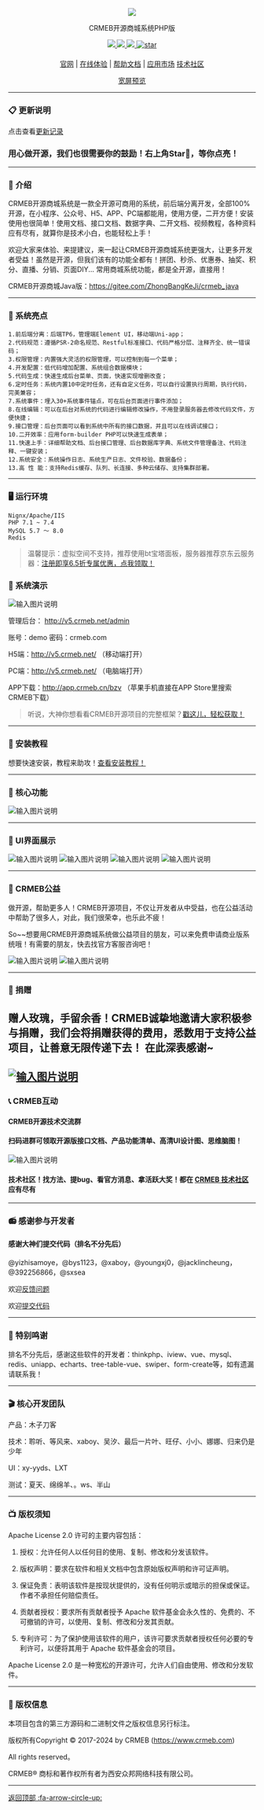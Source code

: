 
<div align="center" >
    <img src="https://images.gitee.com/uploads/images/2021/1109/164354_0aafe3d2_892944.gif" />
</div>
<div align="center">

CRMEB开源商城系统PHP版

</div>

<div align="center" >
    <a href="http://www.crmeb.com">
        <img src="https://img.shields.io/badge/Licence-apache2.0-green.svg?style=flat" />
    </a>
    <a href="http://www.crmeb.com">
        <img src="https://img.shields.io/badge/Edition-5.2-blue.svg" />
    </a>
     <a href="https://gitee.com/ZhongBangKeJi/CRMEB/repository/archive/master.zip">
        <img src="https://img.shields.io/badge/Download-240m-red.svg" />
    </a>
    <a href='https://gitee.com/ZhongBangKeJi/CRMEB/stargazers'>
       <img src='https://gitee.com/ZhongBangKeJi/CRMEB/badge/star.svg?theme=gvp' alt='star'></img>
    </a>
</div>

#### 

<div align="center">

[官网](https://www.crmeb.com/) |
[在线体验](http://v4.crmeb.net/admin/) |
[帮助文档](https://doc.crmeb.com/single/v54/) |
[应用市场](https://www.crmeb.com/market/)
[技术社区](https://www.crmeb.com/ask/)

[comment]: <> ([宽屏预览]&#40;https://gitee.com/ZhongBangKeJi/CRMEB/blob/master/README.md&#41;)

</div>
<div align="center" >
<a href="https://gitee.com/ZhongBangKeJi/CRMEB/blob/master/README.md">宽屏预览</a>
</div>

---

### 📋 更新说明


点击查看<a href="https://doc.crmeb.com/single/v53/12202" target="_blank">更新记录</a>


### 用心做开源，我们也很需要你的鼓励！右上角Star🌟，等你点亮！

---

### 📝 介绍
CRMEB开源商城系统是一款全开源可商用的系统，前后端分离开发，全部100%开源，在小程序、公众号、H5、APP、PC端都能用，使用方便，二开方便！安装使用也很简单！使用文档、接口文档、数据字典、二开文档、视频教程，各种资料应有尽有，就算你是技术小白，也能轻松上手！

欢迎大家来体验、来提建议，来一起让CRMEB开源商城系统更强大，让更多开发者受益！虽然是开源，但我们该有的功能全都有！拼团、秒杀、优惠券、抽奖、积分、直播、分销、页面DIY... 常用商城系统功能，都是全开源，直接用！

CRMEB开源商城Java版：https://gitee.com/ZhongBangKeJi/crmeb_java

---

### 🫧 系统亮点
~~~
1.前后端分离：后端TP6，管理端Element UI，移动端Uni-app；
2.代码规范：遵循PSR-2命名规范、Restful标准接口、代码严格分层、注释齐全、统一错误码；
3.权限管理：内置强大灵活的权限管理，可以控制到每一个菜单；
4.开发配置：低代码增加配置、系统组合数据模块；
5.代码生成：快速生成后台菜单、页面，快速实现增删改查；
6.定时任务：系统内置10中定时任务，还有自定义任务，可以自行设置执行周期，执行代码，完美兼容；
7.系统事件：埋入30+系统事件锚点，可在后台页面进行事件添加；
8.在线编辑：可以在后台对系统的代码进行编辑修改操作，不用登录服务器去修改代码文件，方便快捷；
9.接口管理：后台页面可以看到系统中所有的接口数据，并且可以在线调试接口；
10.二开效率：应用form-builder PHP可以快速生成表单；
11.快速上手：详细帮助文档、后台接口管理、后台数据库字典、系统文件管理备注、代码注释、一键安装；
12.系统安全：系统操作日志、系统生产日志、文件校验、数据备份；
13.高 性 能：支持Redis缓存、队列、长连接、多种云储存、支持集群部署。

~~~
---

### 🖥 运行环境

```
Nignx/Apache/IIS
PHP 7.1 ~ 7.4 
MySQL 5.7 ～ 8.0
Redis
```


> 温馨提示：虚拟空间不支持，推荐使用bt宝塔面板，服务器推荐京东云服务器：<a href="https://partner.jdcloud.com/partner/notice/b06c3232b6394fdfa496923b8e00b286" target="_blank">注册即享6.5折专属优惠，点我领取！</a>


###  📱 系统演示

![输入图片说明](readme/pic/公众号.jpg)

管理后台： http://v5.crmeb.net/admin

账号：demo 密码：crmeb.com

H5端：http://v5.crmeb.net/ （移动端打开）

PC端：http://v5.crmeb.net/ （电脑端打开）

APP下载：http://app.crmeb.cn/bzv （苹果手机直接在APP Store里搜索CRMEB下载）

> 听说，大神你想看看CRMEB开源项目的完整框架？<a href="https://doc.crmeb.com/single/v5/7712" target="_blank">戳这儿，轻松获取！</a>

---

###  🔐 安装教程

想要快速安装，教程来助攻！<a href="https://doc.crmeb.com/single/v5/7714" target="_blank">查看安装教程！</a>

---



###  📲 核心功能

![输入图片说明](readme/pic/功能列表.jpg)


---

###  📖 UI界面展示

![输入图片说明](readme/pic/PHP_01.jpg)
![输入图片说明](readme/pic/PHP_02.jpg)
![输入图片说明](readme/pic/PHP_03.jpg)
![输入图片说明](readme/pic/PHP_04.jpg)

---


###  📕 CRMEB公益
做开源，帮助更多人！CRMEB开源项目，不仅让开发者从中受益，也在公益活动中帮助了很多人，对此，我们很荣幸，也乐此不疲！

So~~想要用CRMEB开源商城系统做公益项目的朋友，可以来免费申请商业版系统哦！有需要的朋友，快去找官方客服咨询吧！

![输入图片说明](readme/pic/gongyi1.jpg)
![输入图片说明](readme/pic/gongyi2.jpg)

---
###  💎 捐赠
赠人玫瑰，手留余香！CRMEB诚挚地邀请大家积极参与捐赠，我们会将捐赠获得的费用，悉数用于支持公益项目，让善意无限传递下去！
在此深表感谢~
---
[![输入图片说明](readme/pic/多商户.jpg)](https://www.crmeb.com/index/merchant)
---
###  📞 CRMEB互动
#### CRMEB开源技术交流群
#### 扫码进群可领取开源版接口文档、产品功能清单、高清UI设计图、思维脑图！
![输入图片说明](readme/pic/开源群.jpg)
#### 技术社区！找方法、提bug、看官方消息、拿活跃大奖！都在 <a href="https://www.crmeb.com/ask" target="_blank">CRMEB 技术社区</a> 应有尽有

---

###  📻 感谢参与开发者
#### 感谢大神们提交代码（排名不分先后）
@yizhisamoye，@bys1123，@xaboy，@youngxj0，@jacklincheung，@392256866，@sxsea

欢迎<a href="https://gitee.com/ZhongBangKeJi/CRMEB/issues" target="_blank">反馈问题</a>

欢迎<a href="https://gitee.com/ZhongBangKeJi/CRMEB/pulls" target="_blank">提交代码</a>

---
###  📸 特别鸣谢
排名不分先后，感谢这些软件的开发者：thinkphp、iview、vue、mysql、redis、uniapp、echarts、tree-table-vue、swiper、form-create等，如有遗漏请联系我！

---
###  🎬 核心开发团队
产品：木子刀客

技术：聆听、等风来、xaboy、吴汐、最后一片叶、旺仔、小小、娜娜、归来仍是少年

UI：xy-yyds、LXT

测试：夏天、绵绵羊、。ws、半山


---
###  📺 版权须知

Apache License 2.0 许可的主要内容包括：

1. 授权：允许任何人以任何目的使用、复制、修改和分发该软件。

2. 版权声明：要求在软件和相关文档中包含原始版权声明和许可证声明。

3. 保证免责：表明该软件是按现状提供的，没有任何明示或暗示的担保或保证。作者不承担任何赔偿责任。

4. 贡献者授权：要求所有贡献者授予 Apache 软件基金会永久性的、免费的、不可撤销的许可，以使用、复制、修改和分发其贡献。

5. 专利许可：为了保护使用该软件的用户，该许可要求贡献者授权任何必要的专利许可，以便将其用于 Apache 软件基金会的项目。

Apache License 2.0 是一种宽松的开源许可，允许人们自由使用、修改和分发软件。

---
###  💾 版权信息

本项目包含的第三方源码和二进制文件之版权信息另行标注。

版权所有Copyright © 2017-2024 by CRMEB (https://www.crmeb.com)

All rights reserved。

CRMEB® 商标和著作权所有者为西安众邦网络科技有限公司。



---

[返回顶部 :fa-arrow-circle-up: ](https://gitee.com/ZhongBangKeJi/CRMEB#%E9%A1%B9%E7%9B%AE%E4%BB%8B%E7%BB%8D)

